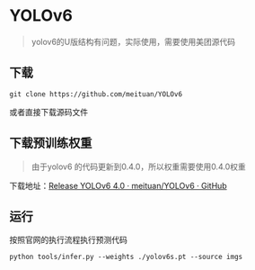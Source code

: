 # YOLOv6



> yolov6的U版结构有问题，实际使用，需要使用美团源代码



## 下载

```
git clone https://github.com/meituan/YOLOv6
```

或者直接下载源码文件



## 下载预训练权重

> 由于yolov6 的代码更新到0.4.0，所以权重需要使用0.4.0权重

下载地址：[Release YOLOv6 4.0 · meituan/YOLOv6 · GitHub](https://github.com/meituan/YOLOv6/releases/tag/0.4.0)



## 运行

按照官网的执行流程执行预测代码

```
python tools/infer.py --weights ./yolov6s.pt --source imgs
```

